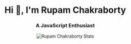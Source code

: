 <h1 align='center'>Hi 👋, I'm Rupam Chakraborty</h1>
<h3 align='center'>A JavaScript Enthusiast</h3>

<p align='center'>
    <img src='http://github-readme-streak-stats.herokuapp.com/?user=rupam999&hide_border=true' alt='Rupam Chakraborty Stats'>
</p>
